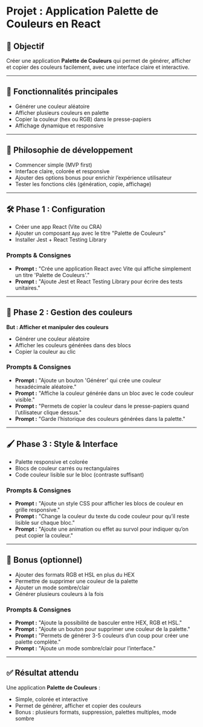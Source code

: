 # Projet : Application Palette de Couleurs en React

## 🎯 Objectif
Créer une application **Palette de Couleurs** qui permet de générer, afficher et copier des couleurs facilement, avec une interface claire et interactive.

---

## 🚀 Fonctionnalités principales
- Générer une couleur aléatoire  
- Afficher plusieurs couleurs en palette  
- Copier la couleur (hex ou RGB) dans le presse-papiers  
- Affichage dynamique et responsive  

---

## 🌱 Philosophie de développement
- Commencer simple (MVP first)  
- Interface claire, colorée et responsive  
- Ajouter des options bonus pour enrichir l’expérience utilisateur  
- Tester les fonctions clés (génération, copie, affichage)  

---

## 🛠️ Phase 1 : Configuration
- Créer une app React (Vite ou CRA)  
- Ajouter un composant `App` avec le titre "Palette de Couleurs"  
- Installer Jest + React Testing Library  

### Prompts & Consignes
- **Prompt :** "Crée une application React avec Vite qui affiche simplement un titre 'Palette de Couleurs'."  
- **Prompt :** "Ajoute Jest et React Testing Library pour écrire des tests unitaires."  

---

## 🎨 Phase 2 : Gestion des couleurs
**But : Afficher et manipuler des couleurs**

- Générer une couleur aléatoire  
- Afficher les couleurs générées dans des blocs  
- Copier la couleur au clic  

### Prompts & Consignes
- **Prompt :** "Ajoute un bouton 'Générer' qui crée une couleur hexadécimale aléatoire."  
- **Prompt :** "Affiche la couleur générée dans un bloc avec le code couleur visible."  
- **Prompt :** "Permets de copier la couleur dans le presse-papiers quand l’utilisateur clique dessus."  
- **Prompt :** "Garde l’historique des couleurs générées dans la palette."  

---

## 🖌️ Phase 3 : Style & Interface
- Palette responsive et colorée  
- Blocs de couleur carrés ou rectangulaires  
- Code couleur lisible sur le bloc (contraste suffisant)  

### Prompts & Consignes
- **Prompt :** "Ajoute un style CSS pour afficher les blocs de couleur en grille responsive."  
- **Prompt :** "Change la couleur du texte du code couleur pour qu’il reste lisible sur chaque bloc."  
- **Prompt :** "Ajoute une animation ou effet au survol pour indiquer qu’on peut copier la couleur."  

---

## 🌟 Bonus (optionnel)
- Ajouter des formats RGB et HSL en plus du HEX  
- Permettre de supprimer une couleur de la palette  
- Ajouter un mode sombre/clair  
- Générer plusieurs couleurs à la fois  

### Prompts & Consignes
- **Prompt :** "Ajoute la possibilité de basculer entre HEX, RGB et HSL."  
- **Prompt :** "Ajoute un bouton pour supprimer une couleur de la palette."  
- **Prompt :** "Permets de générer 3-5 couleurs d’un coup pour créer une palette complète."  
- **Prompt :** "Ajoute un mode sombre/clair pour l’interface."  

---

## ✅ Résultat attendu
Une application **Palette de Couleurs** :  
- Simple, colorée et interactive  
- Permet de générer, afficher et copier des couleurs  
- Bonus : plusieurs formats, suppression, palettes multiples, mode sombre  

